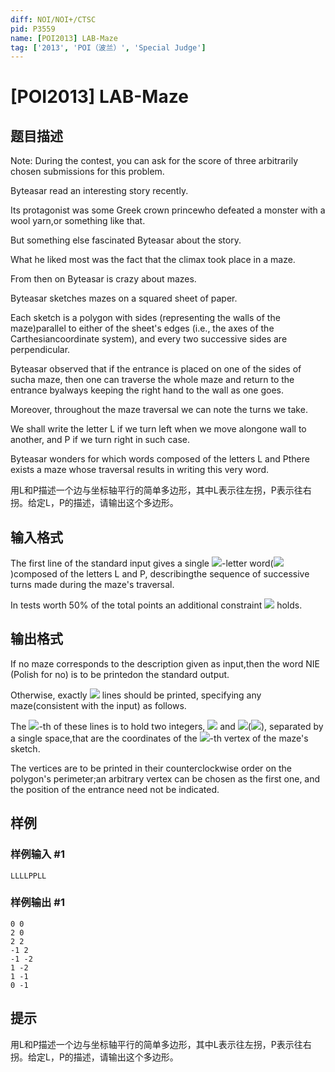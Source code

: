 ```yaml
---
diff: NOI/NOI+/CTSC
pid: P3559
name: [POI2013] LAB-Maze
tag: ['2013', 'POI（波兰）', 'Special Judge']
---
```

# [POI2013] LAB-Maze
## 题目描述

Note:
During the contest, you can ask for the score of three arbitrarily chosen submissions for this problem.

Byteasar read an interesting story recently.

Its protagonist was some Greek crown princewho defeated a monster with a wool yarn,or something like that.

But something else fascinated Byteasar about the story.

What he liked most was the fact that the climax took place in a maze.

From then on Byteasar is crazy about mazes.

Byteasar sketches mazes on a squared sheet of paper.

Each sketch is a polygon with sides (representing the walls of the maze)parallel to either of the sheet's edges (i.e., the axes of the Carthesiancoordinate system), and every two successive sides are perpendicular.

Byteasar observed that if the entrance is placed on one of the sides of sucha maze, then one can traverse the whole maze and return to the entrance byalways keeping the right hand to the wall as one goes.

Moreover, throughout the maze traversal we can note the turns we take.

We shall write the letter L if we turn left when we move alongone wall to another, and P if we turn right in such case.

Byteasar wonders for which words composed of the letters L and Pthere exists a maze whose traversal results in writing this very word.

用L和P描述一个边与坐标轴平行的简单多边形，其中L表示往左拐，P表示往右拐。给定L，P的描述，请输出这个多边形。

## 输入格式

The first line of the standard input gives a single ![](http://main.edu.pl/images/OI20/lab-en-tex.1.png)-letter word(![](http://main.edu.pl/images/OI20/lab-en-tex.2.png))composed of the letters L and P, describingthe sequence of successive turns made during the maze's traversal.

In tests worth 50% of the total points an additional constraint ![](http://main.edu.pl/images/OI20/lab-en-tex.3.png) holds.

## 输出格式

If no maze corresponds to the description given as input,then the word NIE (Polish for no) is to be printedon the standard output.

Otherwise, exactly ![](http://main.edu.pl/images/OI20/lab-en-tex.4.png) lines should be printed, specifying any maze(consistent with the input) as follows.

The ![](http://main.edu.pl/images/OI20/lab-en-tex.5.png)-th of these lines is to hold two integers, ![](http://main.edu.pl/images/OI20/lab-en-tex.6.png) and ![](http://main.edu.pl/images/OI20/lab-en-tex.7.png)(![](http://main.edu.pl/images/OI20/lab-en-tex.8.png)), separated by a single space,that are the coordinates of the ![](http://main.edu.pl/images/OI20/lab-en-tex.9.png)-th vertex of the maze's sketch.

The vertices are to be printed in their counterclockwise order on the polygon's perimeter;an arbitrary vertex can be chosen as the first one, and the position of the entrance need not be indicated.

## 样例

### 样例输入 #1
```
LLLLPPLL

```
### 样例输出 #1
```
0 0
2 0
2 2
-1 2
-1 -2
1 -2
1 -1
0 -1

```
## 提示

用L和P描述一个边与坐标轴平行的简单多边形，其中L表示往左拐，P表示往右拐。给定L，P的描述，请输出这个多边形。

